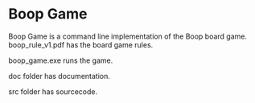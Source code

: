 # Boop Game

Boop Game is a command line implementation of the Boop board game.
boop_rule_v1.pdf has the board game rules.

boop_game.exe runs the game.

doc folder has documentation.

src folder has sourcecode.
